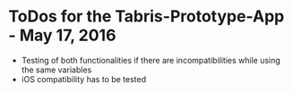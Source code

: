 # ToDos for the Tabris-Prototype-App - May 17, 2016 #

* Testing of both functionalities if there are incompatibilities while using the same variables
* iOS compatibility has to be tested